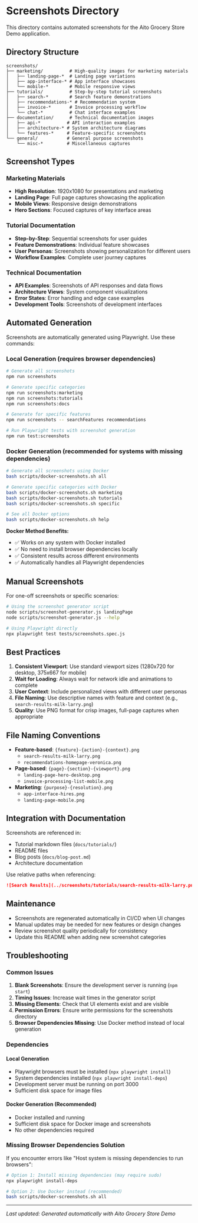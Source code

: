 # Screenshots Directory

This directory contains automated screenshots for the Aito Grocery Store Demo application.

## Directory Structure

```
screenshots/
├── marketing/          # High-quality images for marketing materials
│   ├── landing-page-*  # Landing page variations
│   ├── app-interface-* # App interface showcases
│   └── mobile-*        # Mobile responsive views
├── tutorials/          # Step-by-step tutorial screenshots
│   ├── search-*        # Search feature demonstrations
│   ├── recommendations-* # Recommendation system
│   ├── invoice-*       # Invoice processing workflow
│   └── chat-*          # Chat interface examples
├── documentation/      # Technical documentation images
│   ├── api-*          # API interaction examples
│   ├── architecture-* # System architecture diagrams
│   └── features-*     # Feature-specific screenshots
└── general/           # General purpose screenshots
    └── misc-*         # Miscellaneous captures
```

## Screenshot Types

### Marketing Materials
- **High Resolution**: 1920x1080 for presentations and marketing
- **Landing Page**: Full page captures showcasing the application
- **Mobile Views**: Responsive design demonstrations
- **Hero Sections**: Focused captures of key interface areas

### Tutorial Documentation
- **Step-by-Step**: Sequential screenshots for user guides
- **Feature Demonstrations**: Individual feature showcases
- **User Personas**: Screenshots showing personalization for different users
- **Workflow Examples**: Complete user journey captures

### Technical Documentation
- **API Examples**: Screenshots of API responses and data flows
- **Architecture Views**: System component visualizations
- **Error States**: Error handling and edge case examples
- **Development Tools**: Screenshots of development interfaces

## Automated Generation

Screenshots are automatically generated using Playwright. Use these commands:

### Local Generation (requires browser dependencies)
```bash
# Generate all screenshots
npm run screenshots

# Generate specific categories
npm run screenshots:marketing
npm run screenshots:tutorials
npm run screenshots:docs

# Generate for specific features
npm run screenshots -- searchFeatures recommendations

# Run Playwright tests with screenshot generation
npm run test:screenshots
```

### Docker Generation (recommended for systems with missing dependencies)
```bash
# Generate all screenshots using Docker
bash scripts/docker-screenshots.sh all

# Generate specific categories with Docker
bash scripts/docker-screenshots.sh marketing
bash scripts/docker-screenshots.sh tutorials
bash scripts/docker-screenshots.sh specific

# See all Docker options
bash scripts/docker-screenshots.sh help
```

**Docker Method Benefits:**
- ✅ Works on any system with Docker installed
- ✅ No need to install browser dependencies locally
- ✅ Consistent results across different environments
- ✅ Automatically handles all Playwright dependencies

## Manual Screenshots

For one-off screenshots or specific scenarios:

```bash
# Using the screenshot generator script
node scripts/screenshot-generator.js landingPage
node scripts/screenshot-generator.js --help

# Using Playwright directly
npx playwright test tests/screenshots.spec.js
```

## Best Practices

1. **Consistent Viewport**: Use standard viewport sizes (1280x720 for desktop, 375x667 for mobile)
2. **Wait for Loading**: Always wait for network idle and animations to complete
3. **User Context**: Include personalized views with different user personas
4. **File Naming**: Use descriptive names with feature and context (e.g., `search-results-milk-larry.png`)
5. **Quality**: Use PNG format for crisp images, full-page captures when appropriate

## File Naming Conventions

- **Feature-based**: `{feature}-{action}-{context}.png`
  - `search-results-milk-larry.png`
  - `recommendations-homepage-veronica.png`
- **Page-based**: `{page}-{section}-{viewport}.png`
  - `landing-page-hero-desktop.png`
  - `invoice-processing-list-mobile.png`
- **Marketing**: `{purpose}-{resolution}.png`
  - `app-interface-hires.png`
  - `landing-page-mobile.png`

## Integration with Documentation

Screenshots are referenced in:
- Tutorial markdown files (`docs/tutorials/`)
- README files
- Blog posts (`docs/blog-post.md`)
- Architecture documentation

Use relative paths when referencing:
```markdown
![Search Results](../screenshots/tutorials/search-results-milk-larry.png)
```

## Maintenance

- Screenshots are regenerated automatically in CI/CD when UI changes
- Manual updates may be needed for new features or design changes
- Review screenshot quality periodically for consistency
- Update this README when adding new screenshot categories

## Troubleshooting

### Common Issues
1. **Blank Screenshots**: Ensure the development server is running (`npm start`)
2. **Timing Issues**: Increase wait times in the generator script
3. **Missing Elements**: Check that UI elements exist and are visible
4. **Permission Errors**: Ensure write permissions for the screenshots directory
5. **Browser Dependencies Missing**: Use Docker method instead of local generation

### Dependencies

#### Local Generation
- Playwright browsers must be installed (`npx playwright install`)
- System dependencies installed (`npx playwright install-deps`)
- Development server must be running on port 3000
- Sufficient disk space for image files

#### Docker Generation (Recommended)
- Docker installed and running
- Sufficient disk space for Docker image and screenshots
- No other dependencies required

### Missing Browser Dependencies Solution
If you encounter errors like "Host system is missing dependencies to run browsers":

```bash
# Option 1: Install missing dependencies (may require sudo)
npx playwright install-deps

# Option 2: Use Docker instead (recommended)
bash scripts/docker-screenshots.sh all
```

---

*Last updated: Generated automatically with Aito Grocery Store Demo*